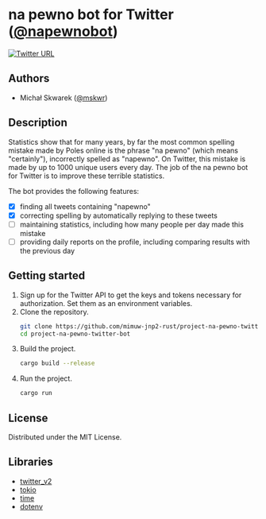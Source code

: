 # na pewno bot for Twitter ([@napewnobot](https://twitter.com/napewnobot))
[![Twitter URL](https://i.imgur.com/vZvHdbN.png)](https://twitter.com/napewnobot)

## Authors
- Michał Skwarek ([@mskwr](https://github.com/mskwr))

## Description
Statistics show that for many years, by far the most common spelling mistake made by Poles online is the phrase "na pewno" (which means "certainly"), incorrectly spelled as "napewno". On Twitter, this mistake is made by up to 1000 unique users every day. The job of the na pewno bot for Twitter is to improve these terrible statistics.

The bot provides the following features:
- [x] finding all tweets containing "napewno"
- [x] correcting spelling by automatically replying to these tweets
- [ ] maintaining statistics, including how many people per day made this mistake
- [ ] providing daily reports on the profile, including comparing results with the previous day

## Getting started
1. Sign up for the Twitter API to get the keys and tokens necessary for authorization. Set them as an environment variables.
2. Clone the repository.
   ```sh
   git clone https://github.com/mimuw-jnp2-rust/project-na-pewno-twitter-bot.git
   cd project-na-pewno-twitter-bot
   ```
3. Build the project.
   ```sh
   cargo build --release
   ```
4. Run the project.
   ```sh
   cargo run
   ```

## License
Distributed under the MIT License. <!-- See `LICENSE.txt` for more information. -->

## Libraries
- [twitter_v2](https://docs.rs/twitter-v2/latest/twitter_v2/)
- [tokio](https://docs.rs/tokio/latest/tokio/)
- [time](https://docs.rs/time/latest/time/)
- [dotenv](https://docs.rs/dotenv/latest/dotenv/)
